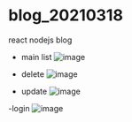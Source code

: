 # blog_20210318
react nodejs blog


- main list
![image](https://user-images.githubusercontent.com/28840215/111573201-6667a700-87ed-11eb-8407-45e90face4c2.png)


- delete
![image](https://user-images.githubusercontent.com/28840215/111573235-797a7700-87ed-11eb-8d2e-f1c083e6b7cf.png)

- update 
![image](https://user-images.githubusercontent.com/28840215/111573255-85663900-87ed-11eb-9e4a-fd8ca1b78ba5.png)


-login
![image](https://user-images.githubusercontent.com/28840215/111573176-5bad1200-87ed-11eb-90fa-a852f00a657a.png)

